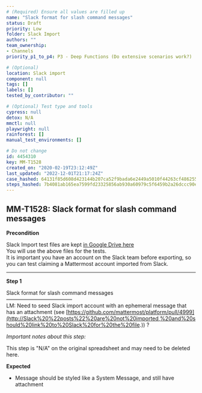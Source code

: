 ```yaml
---
# (Required) Ensure all values are filled up
name: "Slack format for slash command messages"
status: Draft
priority: Low
folder: Slack Import
authors: ""
team_ownership: 
- Channels
priority_p1_to_p4: P3 - Deep Functions (Do extensive scenarios work?)

# (Optional)
location: Slack import
component: null
tags: []
labels: []
tested_by_contributor: ""

# (Optional) Test type and tools
cypress: null
detox: N/A
mmctl: null
playwright: null
rainforest: []
manual_test_environments: []

# Do not change
id: 4454310
key: MM-T1528
created_on: "2020-02-19T23:12:49Z"
last_updated: "2022-12-01T21:17:24Z"
case_hashed: 64131f85d608d423144b207ca52f9bada6e2449a5010f44263cf486255caead7df68898ce517c5e8429ebc8ef563c1a8
steps_hashed: 7b4081ab165ea7599fd23325856ab930a60979c5f6459b2a26dccc90e7ecf5bdb497def68eebc6c2365f69a0acec5ffa
---
```


<!-- (Auto-generated) Based on frontmatter's "key" and "name" -->

## MM-T1528: Slack format for slash command messages

**Precondition**

Slack Import test files are kept [in Google Drive here](https://drive.google.com/drive/folders/19y2KC_tcqJZa-BDucvpdmsNdBqy-UL8Q)\
You will use the above files for the tests.\
It is important you have an account on the Slack team before exporting, so you can test claiming a Mattermost account imported from Slack.

---

**Step 1**

Slack format for slash command messages\
–––––––––––––––––––––––––\
LM: Need to seed Slack import account with an ephemeral message that has an attachment (see [https://github.com/mattermost/platform/pull/4999](http://Slack%20%22posts%22%20are%20not%20imported,%20and%20should%20link%20to%20Slack%20for%20the%20file.)) ?

_Important notes about this step:_

This step is "N/A" on the original spreadsheet and may need to be deleted here.

**Expected**

- Message should be styled like a System Message, and still have attachment
